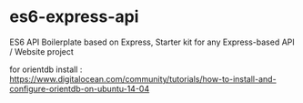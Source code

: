 # es6-express-api
ES6 API Boilerplate based on Express, Starter kit for any Express-based API / Website project

for orientdb install : https://www.digitalocean.com/community/tutorials/how-to-install-and-configure-orientdb-on-ubuntu-14-04

